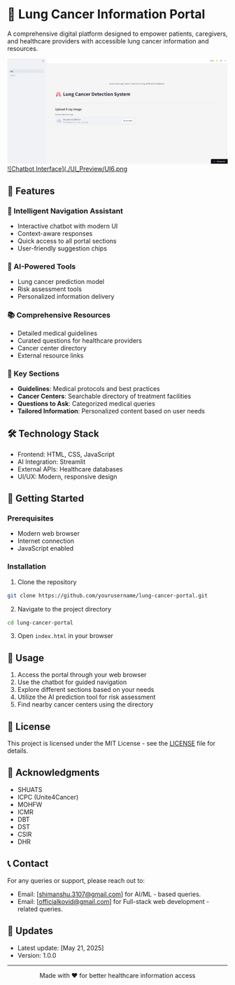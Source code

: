 # 🏥 Lung Cancer Information Portal

A comprehensive digital platform designed to empower patients, caregivers, and healthcare providers with accessible lung cancer information and resources.

[![Website Preview](./UI_Preview/UI1.png)](./UI_Preview/UI2.png)
[![Chatbot Interface](./UI_Preview/UI6.png](./UI_Preview/UI5.png)

## 🌟 Features

### 🤖 Intelligent Navigation Assistant
- Interactive chatbot with modern UI
- Context-aware responses
- Quick access to all portal sections
- User-friendly suggestion chips

### 🧠 AI-Powered Tools
- Lung cancer prediction model
- Risk assessment tools
- Personalized information delivery

### 📚 Comprehensive Resources
- Detailed medical guidelines
- Curated questions for healthcare providers
- Cancer center directory
- External resource links

### 🎯 Key Sections
- **Guidelines**: Medical protocols and best practices
- **Cancer Centers**: Searchable directory of treatment facilities
- **Questions to Ask**: Categorized medical queries
- **Tailored Information**: Personalized content based on user needs

## 🛠️ Technology Stack
- Frontend: HTML, CSS, JavaScript
- AI Integration: Streamlit
- External APIs: Healthcare databases
- UI/UX: Modern, responsive design

## 🚀 Getting Started

### Prerequisites
- Modern web browser
- Internet connection
- JavaScript enabled

### Installation
1. Clone the repository
```bash
git clone https://github.com/yourusername/lung-cancer-portal.git
```
2. Navigate to the project directory
```bash
cd lung-cancer-portal
```
3. Open `index.html` in your browser

## 📱 Usage
1. Access the portal through your web browser
2. Use the chatbot for guided navigation
3. Explore different sections based on your needs
4. Utilize the AI prediction tool for risk assessment
5. Find nearby cancer centers using the directory

## 📄 License
This project is licensed under the MIT License - see the [LICENSE](LICENSE) file for details.

## 🙏 Acknowledgments
- SHUATS
- ICPC (Unite4Cancer)
- MOHFW
- ICMR
- DBT
- DST
- CSIR
- DHR

## 📞 Contact
For any queries or support, please reach out to:
- Email: [shimanshu.3107@gmail.com] for AI/ML - based queries.
- Email: [officialkovid@gmail.com] for Full-stack web development - related queries.

## 🔄 Updates
- Latest update: [May 21, 2025]
- Version: 1.0.0

---

<div align="center">
Made with ❤️ for better healthcare information access
</div> 